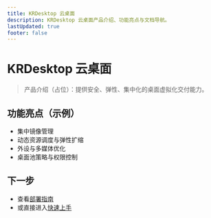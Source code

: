 ```yaml
---
title: KRDesktop 云桌面
description: KRDesktop 云桌面产品介绍、功能亮点与文档导航。
lastUpdated: true
footer: false
---
```


# KRDesktop 云桌面


<!-- legacy-anchor -->
<h2 id="概览" style="display:none">概览</h2>
<!-- legacy-anchor -->
<h2 id="核心特性占位" style="display:none">核心特性占位</h2>
<!-- legacy-anchor -->
<h2 id="典型架构占位" style="display:none">典型架构占位</h2>
<!-- legacy-anchor -->
<h2 id="许可模式占位" style="display:none">许可模式占位</h2>

> 产品介绍（占位）：提供安全、弹性、集中化的桌面虚拟化交付能力。 <Term name="KRDesktop" desc="桌面虚拟化交付平台" descEn="Desktop Virtualization Delivery Platform" full="KRDesktop 云桌面" fullEn="KRDesktop Cloud Desktop" />

## 功能亮点（示例）
- 集中镜像管理 <Term name="镜像" desc="创建虚拟机或桌面模板的基础介质" descEn="Base media to create VM / desktop templates" full="镜像" fullEn="Image" />
- 动态资源调度与弹性扩缩 <Term name="弹性扩缩" desc="根据负载自动扩容或缩容资源" descEn="Automatically scale resources based on workload" full="弹性伸缩" fullEn="Autoscaling" />
- 外设与多媒体优化 <Term name="多媒体优化" desc="降低音视频传输延迟的协议与策略" descEn="Protocols and strategies to reduce A/V latency" full="多媒体优化" fullEn="Multimedia Optimization" />
- 桌面池策略与权限控制 <Term name="桌面池" desc="按策略批量管理桌面实例的逻辑集合" descEn="Logical collection managing desktops in batch by policy" full="桌面池" fullEn="Desktop Pool" />

## 下一步
- 查看[部署指南](./deployment.md)
- 或直接进入[快速上手](./quick-start.md)
